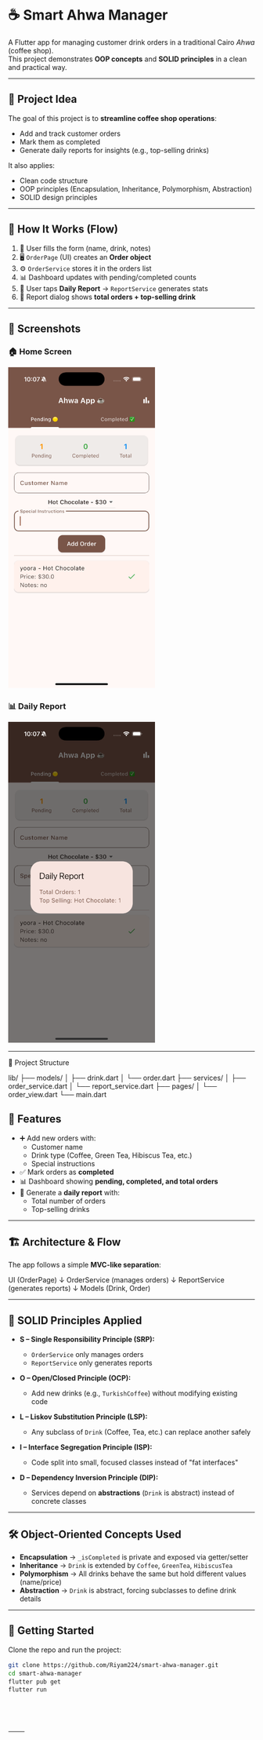 # ☕ Smart Ahwa Manager

A Flutter app for managing customer drink orders in a traditional Cairo *Ahwa* (coffee shop).  
This project demonstrates **OOP concepts** and **SOLID principles** in a clean and practical way.  

---

## 🎯 Project Idea

The goal of this project is to **streamline coffee shop operations**:

- Add and track customer orders  
- Mark them as completed  
- Generate daily reports for insights (e.g., top-selling drinks)  

It also applies:

- Clean code structure  
- OOP principles (Encapsulation, Inheritance, Polymorphism, Abstraction)  
- SOLID design principles  

---

## 🔄 How It Works (Flow)

1. 👤 User fills the form (name, drink, notes)  
2. 🖥️ `OrderPage` (UI) creates an **Order object**  
3. ⚙️ `OrderService` stores it in the orders list  
4. 📊 Dashboard updates with pending/completed counts  
5. 📌 User taps **Daily Report** → `ReportService` generates stats  
6. 📑 Report dialog shows **total orders + top-selling drink**  

 ---

## 📸 Screenshots

### 🏠 Home Screen  

<img src="screenshots/home.png" width="300" />

### 📊 Daily Report  

<img src="screenshots/daily_report.png" width="300" />

---

📂 Project Structure

lib/
 ├── models/
 │   ├── drink.dart
 │   └── order.dart
 ├── services/
 │   ├── order_service.dart
 │   └── report_service.dart
 ├── pages/
 │   └── order_view.dart
 └── main.dart

## 📌 Features

- ➕ Add new orders with:
  - Customer name  
  - Drink type (Coffee, Green Tea, Hibiscus Tea, etc.)  
  - Special instructions  
- ✅ Mark orders as **completed**  
- 📊 Dashboard showing **pending, completed, and total orders**  
- 📝 Generate a **daily report** with:
  - Total number of orders  
  - Top-selling drinks  

---

## 🏗 Architecture & Flow

The app follows a simple **MVC-like separation**:

UI (OrderPage)
↓
OrderService (manages orders)
↓
ReportService (generates reports)
↓
Models (Drink, Order)

---

## 🔑 SOLID Principles Applied

- **S – Single Responsibility Principle (SRP):**  
  - `OrderService` only manages orders  
  - `ReportService` only generates reports  

- **O – Open/Closed Principle (OCP):**  
  - Add new drinks (e.g., `TurkishCoffee`) without modifying existing code  

- **L – Liskov Substitution Principle (LSP):**  
  - Any subclass of `Drink` (Coffee, Tea, etc.) can replace another safely  

- **I – Interface Segregation Principle (ISP):**  
  - Code split into small, focused classes instead of "fat interfaces"  

- **D – Dependency Inversion Principle (DIP):**  
  - Services depend on **abstractions** (`Drink` is abstract) instead of concrete classes  

---

## 🛠 Object-Oriented Concepts Used

- **Encapsulation** → `_isCompleted` is private and exposed via getter/setter  
- **Inheritance** → `Drink` is extended by `Coffee`, `GreenTea`, `HibiscusTea`  
- **Polymorphism** → All drinks behave the same but hold different values (name/price)  
- **Abstraction** → `Drink` is abstract, forcing subclasses to define drink details  

---

## 🚀 Getting Started

Clone the repo and run the project:

```bash
git clone https://github.com/Riyam224/smart-ahwa-manager.git
cd smart-ahwa-manager
flutter pub get
flutter run




⸻

